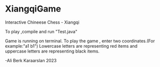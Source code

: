 # XiangqiGame
Interactive Chineese Chess - Xiangqi

To play ,compile and run "Test.java" 

Game is running on terminal. To play the game , enter two coordinates.(For example:"a1 b1")
Lowercase letters are representing red items and uppercase letters are representing black items.

-Ali Berk Karaarslan 2023
